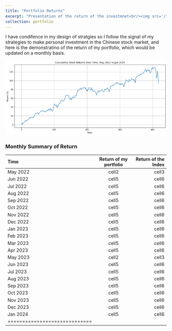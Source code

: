 ```yaml
---
title: "Portfolio Returns"
excerpt: "Presentation of the return of the investmnet<br/><img src='/images/return.png'>"
collection: portfolio
---
```


I have condifence in my design of stratgies so I follow the signal of my strategies to make personal investment in the Chinese stock market, and here is the demonstratino of the return of my portfolio, which would be updated on a monthly basis.

![Editing a markdown file for a talk](/images/return.png)


### Monthly Summary of Return

| Time | Return of my portfolio | Return of the Index |
|:--------|:-------:|--------:|
| May 2022   | cell2   | cell3   |
| Jun 2022   | cell5   | cell6   |
| Jul 2022   | cell5   | cell6   |
| Aug 2022   | cell5   | cell6   |
| Sep 2022   | cell5   | cell6   |
| Oct 2022   | cell5   | cell6   |
| Nov 2022   | cell5   | cell6   |
| Dec 2022   | cell5   | cell6   |
| Jan 2023   | cell5   | cell6   |
| Feb 2023   | cell5   | cell6   |
| Mar 2023   | cell5   | cell6   |
| Apr 2023   | cell5   | cell6   |
| May 2023   | cell2   | cell3   |
| Jun 2023   | cell5   | cell6   |
| Jul 2023   | cell5   | cell6   |
| Aug 2023   | cell5   | cell6   |
| Sep 2023   | cell5   | cell6   |
| Oct 2023   | cell5   | cell6   |
| Nov 2023   | cell5   | cell6   |
| Dec 2023   | cell5   | cell6   |
| Jan 2024   | cell5   | cell6   |
|=============================|

